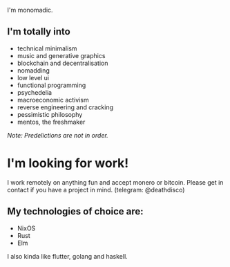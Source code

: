 I'm monomadic.

## I'm totally into
- technical minimalism
- music and generative graphics
- blockchain and decentralisation
- nomadding
- low level ui
- functional programming
- psychedelia
- macroeconomic activism
- reverse engineering and cracking
- pessimistic philosophy
- mentos, the freshmaker

_Note: Predelictions are not in order._

# I'm looking for work!
I work remotely on anything fun and accept monero or bitcoin. Please get in contact if you have a project in mind. (telegram: @deathdisco)

## My technologies of choice are:
- NixOS
- Rust
- Elm

I also kinda like flutter, golang and haskell.
